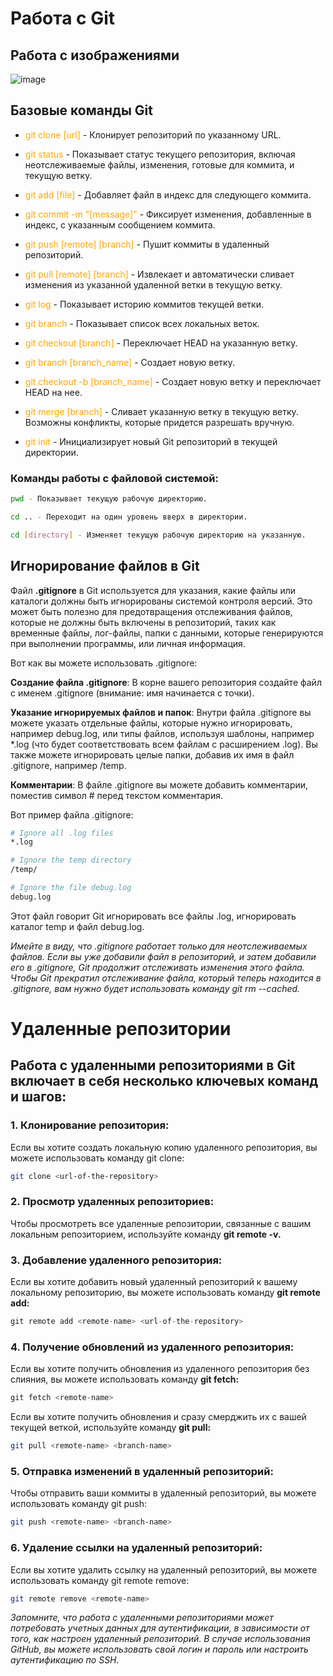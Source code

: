 # Работа с Git

## Работа с изображениями
![image](git_mem.jpg)

## Базовые команды Git

- <span style="color:orange">git clone [url]</span> - Клонирует репозиторий по указанному URL.

- <span style="color:orange">git status</span> - Показывает статус текущего репозитория, включая неотслеживаемые файлы, изменения, готовые для коммита, и текущую ветку.

- <span style="color:orange">git add [file]</span> - Добавляет файл в индекс для следующего коммита.

- <span style="color:orange">git commit -m "[message]"</span> - Фиксирует изменения, добавленные в индекс, с указанным сообщением коммита.

- <span style="color:orange">git push [remote] [branch]</span> - Пушит коммиты в удаленный репозиторий.

- <span style="color:orange">git pull [remote] [branch]</span> - Извлекает и автоматически сливает изменения из указанной удаленной ветки в текущую ветку.

- <span style="color:orange">git log</span> - Показывает историю коммитов текущей ветки.

- <span style="color:orange">git branch</span> - Показывает список всех локальных веток.

- <span style="color:orange">git checkout [branch]</span> - Переключает HEAD на указанную ветку.

- <span style="color:orange">git branch [branch_name]</span> - Создает новую ветку.

- <span style="color:orange">git checkout -b [branch_name]</span> - Создает новую ветку и переключает HEAD на нее.

- <span style="color:orange">git merge [branch]</span> - Сливает указанную ветку в текущую ветку. Возможны конфликты, которые придется разрешать вручную.

- <span style="color:orange">git init</span> - Инициализирует новый Git репозиторий в текущей директории.


### Команды работы с файловой системой:

```bash
pwd - Показывает текущую рабочую директорию.

cd .. - Переходит на один уровень вверх в директории.

cd [directory] - Изменяет текущую рабочую директорию на указанную.
```

## Игнорирование файлов в Git

Файл **.gitignore** в Git используется для указания, какие файлы или каталоги должны быть игнорированы системой контроля версий. Это может быть полезно для предотвращения отслеживания файлов, которые не должны быть включены в репозиторий, таких как временные файлы, лог-файлы, папки с данными, которые генерируются при выполнении программы, или личная информация.

Вот как вы можете использовать .gitignore:

**Создание файла .gitignore**: В корне вашего репозитория создайте файл с именем .gitignore (внимание: имя начинается с точки).

**Указание игнорируемых файлов и папок**: Внутри файла .gitignore вы можете указать отдельные файлы, которые нужно игнорировать, например debug.log, или типы файлов, используя шаблоны, например *.log (что будет соответствовать всем файлам с расширением .log). Вы также можете игнорировать целые папки, добавив их имя в файл .gitignore, например /temp.

**Комментарии**: В файле .gitignore вы можете добавить комментарии, поместив символ # перед текстом комментария.

Вот пример файла .gitignore:

```bash
# Ignore all .log files
*.log

# Ignore the temp directory
/temp/

# Ignore the file debug.log
debug.log
```

Этот файл говорит Git игнорировать все файлы .log, игнорировать каталог temp и файл debug.log.

*Имейте в виду, что .gitignore работает только для неотслеживаемых файлов. Если вы уже добавили файл в репозиторий, и затем добавили его в .gitignore, Git продолжит отслеживать изменения этого файла. Чтобы Git прекратил отслеживание файла, который теперь находится в .gitignore, вам нужно будет использовать команду git rm --cached.*


# Удаленные репозитории

## Работа с удаленными репозиториями в Git включает в себя несколько ключевых команд и шагов:

### 1. Клонирование репозитория:

Если вы хотите создать локальную копию удаленного репозитория, вы можете использовать команду git clone:

```bash
git clone <url-of-the-repository>
```

### 2. Просмотр удаленных репозиториев:

Чтобы просмотреть все удаленные репозитории, связанные с вашим локальным репозиторием, используйте команду **git remote -v.**

### 3. Добавление удаленного репозитория:

Если вы хотите добавить новый удаленный репозиторий к вашему локальному репозиторию, вы можете использовать команду **git remote add:**

```php
git remote add <remote-name> <url-of-the-repository>
```

### 4. Получение обновлений из удаленного репозитория:

Если вы хотите получить обновления из удаленного репозитория без слияния, вы можете использовать команду **git fetch:**

```php
git fetch <remote-name>
```

Если вы хотите получить обновления и сразу смерджить их с вашей текущей веткой, используйте команду **git pull:**

```bash
git pull <remote-name> <branch-name>
```
### 5. Отправка изменений в удаленный репозиторий:

Чтобы отправить ваши коммиты в удаленный репозиторий, вы можете использовать команду git push:

```bash
git push <remote-name> <branch-name>
```

### 6. Удаление ссылки на удаленный репозиторий:

Если вы хотите удалить ссылку на удаленный репозиторий, вы можете использовать команду git remote remove:

```bash
git remote remove <remote-name>
```

*Запомните, что работа с удаленными репозиториями может потребовать учетных данных для аутентификации, в зависимости от того, как настроен удаленный репозиторий. В случае использования GitHub, вы можете использовать свой логин и пароль или настроить аутентификацию по SSH.*
